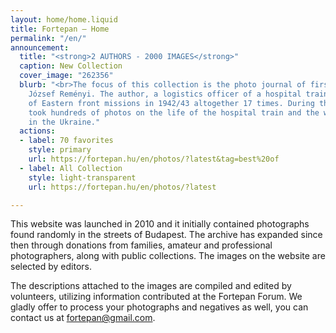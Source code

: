 ```yaml
---
layout: home/home.liquid
title: Fortepan — Home
permalink: "/en/"
announcement:
  title: "<strong>2 AUTHORS - 2000 IMAGES</strong>"
  caption: New Collection
  cover_image: "262356"
  blurb: "<br>The focus of this collection is the photo journal of first lieutenant
    József Reményi. The author, a logistics officer of a hospital train, was part
    of Eastern front missions in 1942/43 altogether 17 times. During this time, he
    took hundreds of photos on the life of the hospital train and the wartime days
    in the Ukraine."
  actions:
  - label: 70 favorites
    style: primary
    url: https://fortepan.hu/en/photos/?latest&tag=best%20of
  - label: All Collection
    style: light-transparent
    url: https://fortepan.hu/en/photos/?latest

---
```

This website was launched in 2010 and it initially contained photographs found randomly in the streets of Budapest. The archive has expanded since then through donations from families, amateur and professional photographers, along with public collections. The images on the website are selected by editors.

The descriptions attached to the images are compiled and edited by volunteers, utilizing information contributed at the Fortepan Forum. We gladly offer to process your photographs and negatives as well, you can contact us at [fortepan@gmail.com](mailto:fortepan@gmail.com).